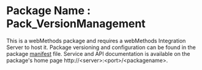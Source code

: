 # Package Name : Pack_VersionManagement
This is a webMethods package and requires a webMethods Integration Server to host it. Package versioning and configuration can be found in the package [manifest](./Pack_VersionManagement/manifest.v3) file. Service and API documentation is available on the package's home page http://&lt;server&gt;:&lt;port&gt;/&lt;packagename>.